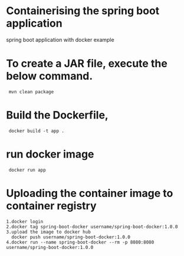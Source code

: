 # Containerising the spring boot application 

 spring boot application with  docker example

# To create a JAR file, execute the below command.
     mvn clean package

# Build the Dockerfile,
     docker build -t app .

# run docker image
     docker run app

# Uploading the container image to container registry 
 
    1.docker login
    2.docker tag spring-boot-docker username/spring-boot-docker:1.0.0
    3.upload the image to docker hub
      docker push username/spring-boot-docker:1.0.0
    4.docker run --name spring-boot-docker --rm -p 8080:8080 username/spring-boot-docker:1.0.0

 
